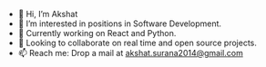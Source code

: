 - 👋 Hi, I’m Akshat
- 👀 I’m interested in positions in Software Development.
- 🌱 Currently working on React and Python.
- 💞️ Looking to collaborate on real time and open source projects.
- 📫 Reach me: Drop a mail at akshat.surana2014@gmail.com

<!---
Akshat79-art/Akshat79-art is a ✨ special ✨ repository because its `README.md` (this file) appears on your GitHub profile.
You can click the Preview link to take a look at your changes.
--->
